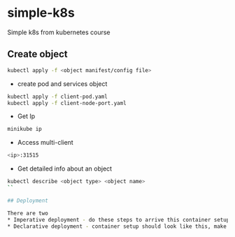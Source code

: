 # simple-k8s
Simple k8s from kubernetes course

## Create object
```sh
kubectl apply -f <object manifest/config file>
```

* create pod and services object
```sh
kubectl apply -f client-pod.yaml
kubectl apply -f client-node-port.yaml 
```

* Get Ip
```sh
minikube ip
```

* Access multi-client
```sh
<ip>:31515
```

* Get detailed info about an object
```sh
kubectl describe <object type> <object name>
``

## Deployment

There are two
* Imperative deployment - do these steps to arrive this container setup
* Declarative deployment - container setup should look like this, make it happen